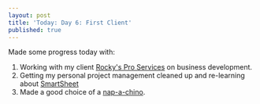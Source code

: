 ```yaml
---
layout: post
title: 'Today: Day 6: First Client'
published: true
---
```


Made some progress today with:
1. Working with my client <a href="https://www.facebook.com/RockysProServices">Rocky's Pro Services</a> on business development.
2. Getting my personal project management cleaned up and re-learning about <a href="https://app.smartsheet.com/">SmartSheet</a>
3. Made a good choice of a <a href="https://www.danpink.com/books/when/">nap-a-chino</a>.
